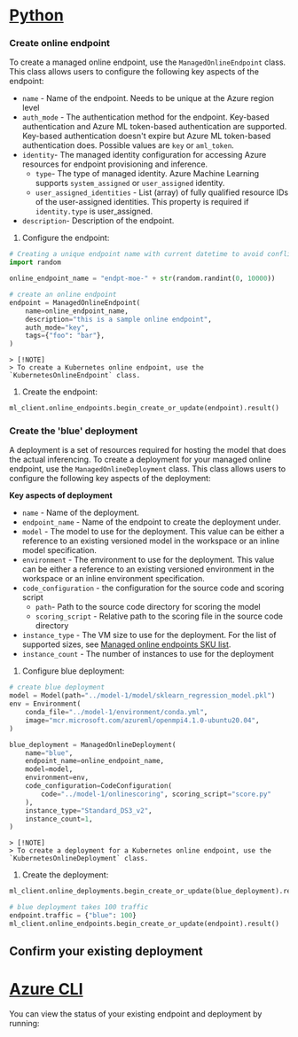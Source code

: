 
# [Python](#tab/python)

### Create online endpoint

To create a managed online endpoint, use the `ManagedOnlineEndpoint` class. This class allows users to configure the following key aspects of the endpoint:

* `name` - Name of the endpoint. Needs to be unique at the Azure region level
* `auth_mode` - The authentication method for the endpoint. Key-based authentication and Azure ML token-based authentication are supported. Key-based authentication doesn't expire but Azure ML token-based authentication does. Possible values are `key` or `aml_token`.
* `identity`- The managed identity configuration for accessing Azure resources for endpoint provisioning and inference.
    * `type`- The type of managed identity. Azure Machine Learning supports `system_assigned` or `user_assigned` identity.
    * `user_assigned_identities` - List (array) of fully qualified resource IDs of the user-assigned identities. This property is required if `identity.type` is user_assigned.
* `description`- Description of the endpoint.

1. Configure the endpoint:

```python
# Creating a unique endpoint name with current datetime to avoid conflicts
import random

online_endpoint_name = "endpt-moe-" + str(random.randint(0, 10000))

# create an online endpoint
endpoint = ManagedOnlineEndpoint(
    name=online_endpoint_name,
    description="this is a sample online endpoint",
    auth_mode="key",
    tags={"foo": "bar"},
)
```

    > [!NOTE]
    > To create a Kubernetes online endpoint, use the `KubernetesOnlineEndpoint` class.

1. Create the endpoint:

```python
ml_client.online_endpoints.begin_create_or_update(endpoint).result()
```

### Create the 'blue' deployment

A deployment is a set of resources required for hosting the model that does the actual inferencing. To create a deployment for your managed online endpoint, use the `ManagedOnlineDeployment` class. This class allows users to configure the following key aspects of the deployment:

**Key aspects of deployment**
* `name` - Name of the deployment.
* `endpoint_name` - Name of the endpoint to create the deployment under.
* `model` - The model to use for the deployment. This value can be either a reference to an existing versioned model in the workspace or an inline model specification.
* `environment` - The environment to use for the deployment. This value can be either a reference to an existing versioned environment in the workspace or an inline environment specification.
* `code_configuration` - the configuration for the source code and scoring script
    * `path`- Path to the source code directory for scoring the model
    * `scoring_script` - Relative path to the scoring file in the source code directory
* `instance_type` - The VM size to use for the deployment. For the list of supported sizes, see [Managed online endpoints SKU list](reference-managed-online-endpoints-vm-sku-list.md).
* `instance_count` - The number of instances to use for the deployment

1. Configure blue deployment:

```python
# create blue deployment
model = Model(path="../model-1/model/sklearn_regression_model.pkl")
env = Environment(
    conda_file="../model-1/environment/conda.yml",
    image="mcr.microsoft.com/azureml/openmpi4.1.0-ubuntu20.04",
)

blue_deployment = ManagedOnlineDeployment(
    name="blue",
    endpoint_name=online_endpoint_name,
    model=model,
    environment=env,
    code_configuration=CodeConfiguration(
        code="../model-1/onlinescoring", scoring_script="score.py"
    ),
    instance_type="Standard_DS3_v2",
    instance_count=1,
)
```

    > [!NOTE]
    > To create a deployment for a Kubernetes online endpoint, use the `KubernetesOnlineDeployment` class.

1. Create the deployment:

```python
ml_client.online_deployments.begin_create_or_update(blue_deployment).result()
```

```python
# blue deployment takes 100 traffic
endpoint.traffic = {"blue": 100}
ml_client.online_endpoints.begin_create_or_update(endpoint).result()
```


## Confirm your existing deployment

# [Azure CLI](#tab/azure-cli)

You can view the status of your existing endpoint and deployment by running:
